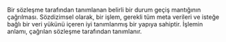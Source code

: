 Bir sözleşme tarafından tanımlanan belirli bir durum geçiş mantığının çağrılması. Sözdizimsel olarak, bir işlem, gerekli tüm meta verileri ve isteğe bağlı bir veri yükünü içeren iyi tanımlanmış bir yapıya sahiptir. İşlemin anlamı, çağrılan sözleşme tarafından tanımlanır.
